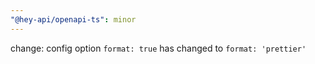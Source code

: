 ```yaml
---
"@hey-api/openapi-ts": minor
---
```


change: config option `format: true` has changed to `format: 'prettier'`
